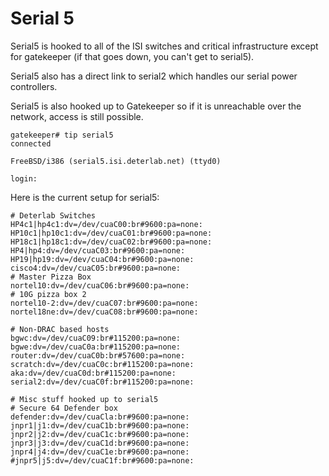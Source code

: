 # Serial 5

Serial5 is hooked to all of the ISI switches and critical infrastructure except for gatekeeper (if that goes down, you can't get to serial5).

Serial5 also has a direct link to serial2 which handles our serial power controllers.

Serial5 is also hooked up to Gatekeeper so if it is unreachable over the network, access is still possible.

	
	gatekeeper# tip serial5
	connected
	
	FreeBSD/i386 (serial5.isi.deterlab.net) (ttyd0)
	
	login:
	

Here is the current setup for serial5:

	
	# Deterlab Switches
	HP4c1|hp4c1:dv=/dev/cuaC00:br#9600:pa=none:
	HP10c1|hp10c1:dv=/dev/cuaC01:br#9600:pa=none:
	HP18c1|hp18c1:dv=/dev/cuaC02:br#9600:pa=none:
	HP4|hp4:dv=/dev/cuaC03:br#9600:pa=none:
	HP19|hp19:dv=/dev/cuaC04:br#9600:pa=none:
	cisco4:dv=/dev/cuaC05:br#9600:pa=none:
	# Master Pizza Box
	nortel10:dv=/dev/cuaC06:br#9600:pa=none:
	# 10G pizza box 2
	nortel10-2:dv=/dev/cuaC07:br#9600:pa=none:
	nortel18ne:dv=/dev/cuaC08:br#9600:pa=none:
	
	# Non-DRAC based hosts
	bgwc:dv=/dev/cuaC09:br#115200:pa=none:
	bgwe:dv=/dev/cuaC0a:br#115200:pa=none:
	router:dv=/dev/cuaC0b:br#57600:pa=none:
	scratch:dv=/dev/cuaC0c:br#115200:pa=none:
	aka:dv=/dev/cuaC0d:br#115200:pa=none:
	serial2:dv=/dev/cuaC0f:br#115200:pa=none:
	
	# Misc stuff hooked up to serial5
	# Secure 64 Defender box
	defender:dv=/dev/cuaCla:br#9600:pa=none:
	jnpr1|j1:dv=/dev/cuaC1b:br#9600:pa=none:
	jnpr2|j2:dv=/dev/cuaC1c:br#9600:pa=none:
	jnpr3|j3:dv=/dev/cuaC1d:br#9600:pa=none:
	jnpr4|j4:dv=/dev/cuaC1e:br#9600:pa=none:
	#jnpr5|j5:dv=/dev/cuaC1f:br#9600:pa=none:
	